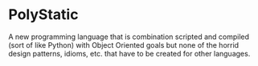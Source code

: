 PolyStatic
==========
A new programming language that is combination scripted and compiled (sort of like Python) with Object Oriented goals but none of the horrid design patterns, idioms, etc. that have to be created for other languages.